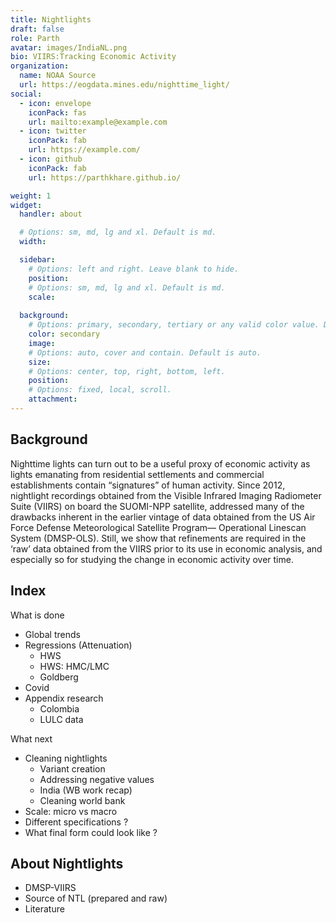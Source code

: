 ```yaml
---
title: Nightlights 
draft: false
role: Parth
avatar: images/IndiaNL.png
bio: VIIRS:Tracking Economic Activity 
organization:
  name: NOAA Source
  url: https://eogdata.mines.edu/nighttime_light/
social:
  - icon: envelope
    iconPack: fas
    url: mailto:example@example.com
  - icon: twitter
    iconPack: fab
    url: https://example.com/
  - icon: github
    iconPack: fab
    url: https://parthkhare.github.io/

weight: 1
widget:
  handler: about

  # Options: sm, md, lg and xl. Default is md.
  width:

  sidebar:
    # Options: left and right. Leave blank to hide.
    position:
    # Options: sm, md, lg and xl. Default is md.
    scale:
  
  background:
    # Options: primary, secondary, tertiary or any valid color value. Default is primary.
    color: secondary
    image:
    # Options: auto, cover and contain. Default is auto.
    size:
    # Options: center, top, right, bottom, left.
    position:
    # Options: fixed, local, scroll.
    attachment: 
---
```


## Background

Nighttime lights can turn out to be a useful proxy of economic activity as lights emanating from residential settlements and commercial establishments contain “signatures” of human activity. Since 2012, nightlight recordings obtained from the Visible Infrared Imaging Radiometer Suite (VIIRS) on board the SUOMI-NPP satellite, addressed many of the drawbacks inherent in the earlier vintage of data obtained from the US Air Force Defense Meteorological Satellite Program— Operational Linescan System (DMSP-OLS). Still, we show that refinements are required in the ‘raw’ data obtained from the VIIRS prior to its use in economic analysis, and especially so for studying the change in economic activity over time.


## Index

What is done
- Global trends
- Regressions (Attenuation)
  - HWS
  - HWS: HMC/LMC
  - Goldberg
- Covid
- Appendix research
  - Colombia
  - LULC data

What next
- Cleaning nightlights
  - Variant creation
  - Addressing negative values
  - India (WB work recap)
  - Cleaning world bank
- Scale: micro vs macro
- Different specifications ?
- What final form could look like ?


## About Nightlights
- DMSP-VIIRS
- Source of NTL (prepared and raw)
- Literature


